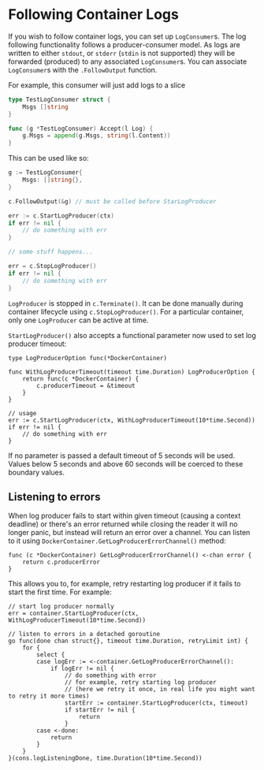 # Following Container Logs

If you wish to follow container logs, you can set up `LogConsumer`s.  The log
following functionality follows a producer-consumer model. As logs are written to either `stdout`,
or `stderr` (`stdin` is not supported) they will be forwarded (produced) to any
associated `LogConsumer`s.  You can associate `LogConsumer`s with the
`.FollowOutput` function.

For example, this consumer will just add logs to a slice

```go
type TestLogConsumer struct {
	Msgs []string
}

func (g *TestLogConsumer) Accept(l Log) {
	g.Msgs = append(g.Msgs, string(l.Content))
}
```
This can be used like so:
```go
g := TestLogConsumer{
	Msgs: []string{},
}

c.FollowOutput(&g) // must be called before StarLogProducer

err := c.StartLogProducer(ctx)
if err != nil {
	// do something with err
}

// some stuff happens...

err = c.StopLogProducer()
if err != nil {
	// do something with err
}
```

`LogProducer` is stopped in `c.Terminate()`. It can be done manually during container lifecycle
using `c.StopLogProducer()`. For a particular container, only one `LogProducer` can be active at time.

`StartLogProducer()` also accepts a functional parameter now used to set log producer timeout:
```golang
type LogProducerOption func(*DockerContainer)

func WithLogProducerTimeout(timeout time.Duration) LogProducerOption {
	return func(c *DockerContainer) {
		c.producerTimeout = &timeout
	}
}

// usage
err := c.StartLogProducer(ctx, WithLogProducerTimeout(10*time.Second))
if err != nil {
	// do something with err
}
```

If no parameter is passed a default timeout of 5 seconds will be used. Values below 5 seconds and above 60 seconds will
be coerced to these boundary values.

## Listening to errors

When log producer fails to start within given timeout (causing a context deadline) or there's an error returned while closing the reader it will no longer panic, but instead will return an error over a channel. You can listen to it using `DockerContainer.GetLogProducerErrorChannel()` method:
```golang
func (c *DockerContainer) GetLogProducerErrorChannel() <-chan error {
	return c.producerError
}
```

This allows you to, for example, retry restarting log producer if it fails to start the first time. For example:

```golang
// start log producer normally
err = container.StartLogProducer(ctx, WithLogProducerTimeout(10*time.Second))

// listen to errors in a detached goroutine
go func(done chan struct{}, timeout time.Duration, retryLimit int) {
	for {
		select {
		case logErr := <-container.GetLogProducerErrorChannel():
			if logErr != nil {
				// do something with error
				// for example, retry starting log producer 
				// (here we retry it once, in real life you might want to retry it more times)
				startErr := container.StartLogProducer(ctx, timeout)
				if startErr != nil {
					return 
				}
		case <-done:
			return
		}
	}
}(cons.logListeningDone, time.Duration(10*time.Second))
```